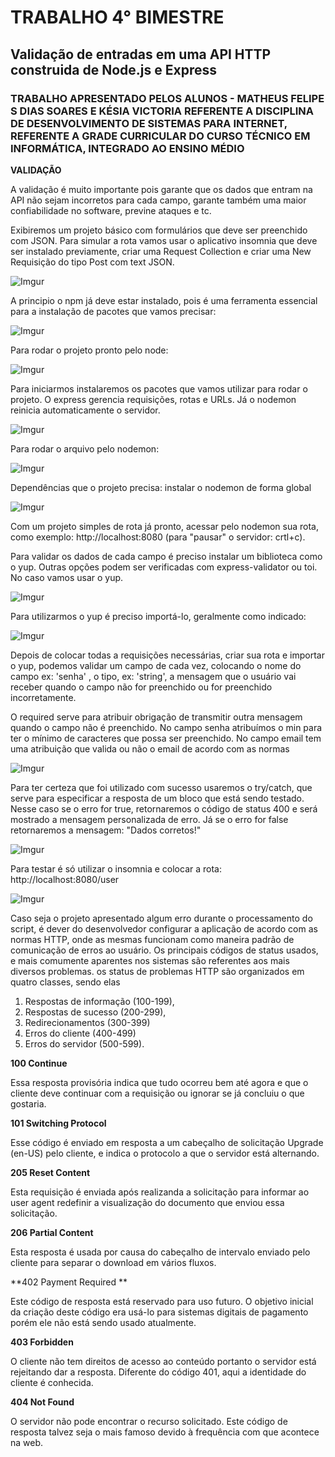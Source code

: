 # TRABALHO 4° BIMESTRE
## Validação de entradas em uma API HTTP construida de Node.js e Express
### **TRABALHO APRESENTADO PELOS ALUNOS - MATHEUS FELIPE S DIAS SOARES E KÉSIA VICTORIA REFERENTE A DISCIPLINA DE DESENVOLVIMENTO DE SISTEMAS PARA INTERNET, REFERENTE A  GRADE CURRICULAR DO CURSO TÉCNICO EM INFORMÁTICA, INTEGRADO AO ENSINO MÉDIO**

**VALIDAÇÃO** 

A validação é muito importante pois garante que os dados que entram na API não sejam incorretos para cada campo, garante também uma maior confiabilidade no software, previne ataques e tc.

Exibiremos um projeto básico com formulários que deve ser preenchido com JSON. Para simular a rota vamos usar o aplicativo insomnia que deve ser instalado previamente, criar uma Request Collection e criar uma New Requisição do tipo Post com text JSON.

![Imgur](https://imgur.com/Y07DIn5.png)

A principio o npm já deve estar instalado, pois é uma ferramenta essencial para a instalação de pacotes que vamos precisar:

![Imgur](https://imgur.com/wRcS82N.png)

Para rodar o projeto pronto pelo node:

![Imgur](https://imgur.com/wPChwOP.png)

Para iniciarmos instalaremos os pacotes que vamos utilizar para rodar o projeto. O express gerencia requisições, rotas e URLs. Já o nodemon reinicia automaticamente o servidor.

![Imgur](https://imgur.com/rp17efd.png)

Para rodar o arquivo pelo nodemon:

![Imgur](https://imgur.com/jZoaDKl.png)

Dependências que o projeto precisa: instalar o nodemon de forma global

![Imgur](https://imgur.com/7d29izD.png)

Com um projeto simples de rota já pronto, acessar pelo nodemon sua rota, como exemplo: http://localhost:8080  (para "pausar" o servidor: crtl+c).

Para validar os dados de cada campo é preciso instalar um biblioteca como o yup. Outras opções podem ser verificadas com express-validator ou toi.  No caso vamos usar o yup.

![Imgur](https://imgur.com/Ik3iFM5.png)

Para utilizarmos o yup é preciso importá-lo, geralmente como indicado:

![Imgur](https://imgur.com/7m84mVg.png)

Depois de colocar todas a requisições necessárias, criar sua rota e importar o yup, podemos validar um campo de cada vez, colocando o nome do campo ex: 'senha' , o tipo, ex: 'string', a mensagem que o usuário vai receber quando o campo não for preenchido ou for preenchido incorretamente.

O required serve para atribuir obrigação de transmitir outra mensagem quando o campo não é preenchido.
No campo senha atribuímos o min para ter o mínimo de caracteres que possa ser preenchido.
No campo email tem uma atribuição que valida ou não o email de acordo com as normas

![Imgur](https://imgur.com/ZsX6swa.png)

Para ter certeza que foi utilizado com sucesso usaremos o try/catch, que serve para especificar a resposta de um bloco que está sendo testado. Nesse caso se o erro for true, retornaremos o código de status 400 e será mostrado a mensagem personalizada de erro. Já se o erro for false retornaremos a mensagem: "Dados corretos!" 

![Imgur](https://imgur.com/25ccrfl.png)

Para testar é só utilizar o insomnia e colocar a rota:  http://localhost:8080/user

![Imgur](https://imgur.com/P373x1v.png)

Caso seja o projeto apresentado algum erro durante o processamento do script, é dever do desenvolvedor configurar a aplicação de acordo com as normas HTTP, onde as mesmas funcionam como maneira padrão de comunicação de erros ao usuário. Os principais códigos de status usados, e mais comumente aparentes nos sistemas são referentes aos mais diversos problemas. os status de problemas HTTP são organizados em quatro classes, sendo elas 

1. Respostas de informação (100-199),
2. Respostas de sucesso (200-299),
3. Redirecionamentos (300-399)
4. Erros do cliente (400-499)
5. Erros do servidor (500-599).

**100 Continue**

Essa resposta provisória indica que tudo ocorreu bem até agora e que o cliente deve continuar com a requisição ou ignorar se já concluiu o que gostaria.

**101 Switching Protocol**

Esse código é enviado em resposta a um cabeçalho de solicitação Upgrade (en-US) pelo cliente, e indica o protocolo a que o servidor está alternando.

**205 Reset Content**

Esta requisição é enviada após realizanda a solicitação para informar ao user agent redefinir a visualização do documento que enviou essa solicitação.

**206 Partial Content**

Esta resposta é usada por causa do cabeçalho de intervalo enviado pelo cliente para separar o download em vários fluxos.

**402 Payment Required **

Este código de resposta está reservado para uso futuro. O objetivo inicial da criação deste código era usá-lo para sistemas digitais de pagamento porém ele não está sendo usado atualmente.

**403 Forbidden**

O cliente não tem direitos de acesso ao conteúdo portanto o servidor está rejeitando dar a resposta. Diferente do código 401, aqui a identidade do cliente é conhecida.

**404 Not Found**

O servidor não pode encontrar o recurso solicitado. Este código de resposta talvez seja o mais famoso devido à frequência com que acontece na web.
